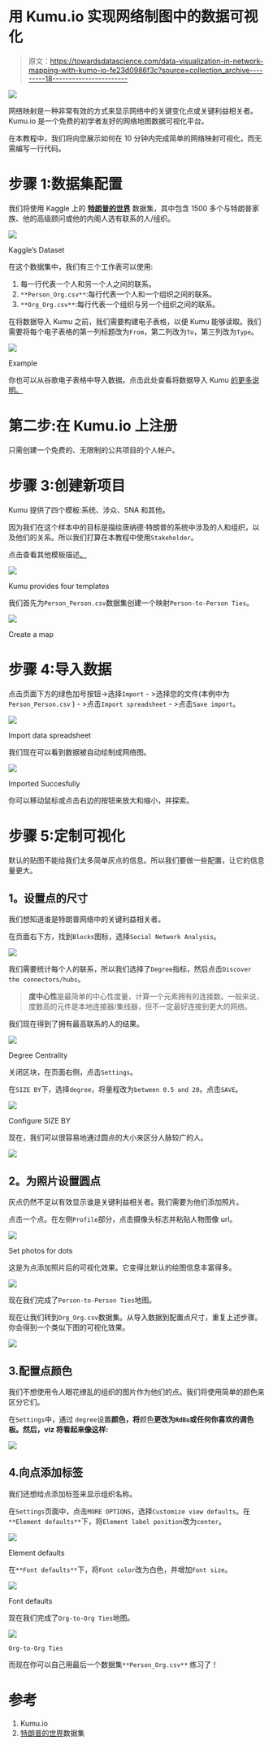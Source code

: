 # 用 Kumu.io 实现网络制图中的数据可视化

> 原文：<https://towardsdatascience.com/data-visualization-in-network-mapping-with-kumo-io-fe23d0986f3c?source=collection_archive---------18----------------------->

![](img/3a980395cc79113555da9f5ef99c35d1.png)

网络映射是一种非常有效的方式来显示网络中的关键变化点或关键利益相关者。Kumu.io 是一个免费的初学者友好的网络地图数据可视化平台。

在本教程中，我们将向您展示如何在 10 分钟内完成简单的网络映射可视化，而无需编写一行代码。

# 步骤 1:数据集配置

我们将使用 Kaggle 上的 [**特朗普的世界**](https://www.kaggle.com/skylord/trumpworld) 数据集，其中包含 1500 多个与特朗普家族、他的高级顾问或他的内阁人选有联系的人/组织。

![](img/02ed2b01d7646e3f177f471e81072e6e.png)

Kaggle’s Dataset

在这个数据集中，我们有三个工作表可以使用:

1.  每一行代表一个人和另一个人之间的联系。
2.  `**Person_Org.csv**`:每行代表一个人和一个组织之间的联系。
3.  `**Org_Org.csv**`:每行代表一个组织与另一个组织之间的联系。

在将数据导入 Kumu 之前，我们需要构建电子表格，以便 Kumu 能够读取。我们需要将每个电子表格的第一列标题改为`From`，第二列改为`To`，第三列改为`Type`。

![](img/3e2b7093930b86432b7bb0903c960ec5.png)

Example

你也可以从谷歌电子表格中导入数据。点击此处查看将数据导入 Kumu [的更多说明。](https://docs.kumu.io/guides/import.html)

# 第二步:在 Kumu.io 上注册

只需创建一个免费的、无限制的公共项目的个人帐户。

# 步骤 3:创建新项目

Kumu 提供了四个模板:系统、涉众、SNA 和其他。

因为我们在这个样本中的目标是描绘唐纳德·特朗普的系统中涉及的人和组织，以及他们的关系。所以我们打算在本教程中使用`Stakeholder`。

点击查看其他模板描述[。](https://docs.kumu.io/getting-started/first-steps.html#picking-a-template)

![](img/8c3c49853695fbdc5016e2d71f3ee374.png)

Kumu provides four templates

我们首先为`Person_Person.csv`数据集创建一个映射`Person-to-Person Ties`。

![](img/ad8640a5cb44267ac0f237b0cac498c9.png)

Create a map

# 步骤 4:导入数据

点击页面下方的绿色加号按钮->选择`Import` - >选择您的文件(本例中为`Person_Person.csv` ) - >点击`Import spreadsheet` - >点击`Save import`。

![](img/35ffa810fbdad225ad9dbccc14b2b095.png)

Import data spreadsheet

我们现在可以看到数据被自动绘制成网络图。

![](img/00551fa9baca52ff65df479997e29d02.png)

Imported Succesfully

你可以移动鼠标或点击右边的按钮来放大和缩小，并探索。

# 步骤 5:定制可视化

默认的贴图不能给我们太多简单灰点的信息。所以我们要做一些配置，让它的信息量更大。

## **1。设置点的尺寸**

我们想知道谁是特朗普网络中的关键利益相关者。

在页面右下方，找到`Blocks`图标，选择`Social Network Analysis`。

![](img/b622a63d1fada63d2b63a688d7d68131.png)

我们需要统计每个人的联系，所以我们选择了`Degree`指标，然后点击`Discover the connectors/hubs`。

> **度中心性**是最简单的中心性度量，计算一个元素拥有的连接数。一般来说，度数高的元件是本地连接器/集线器，但不一定最好连接到更大的网络。

我们现在得到了拥有最高联系的人的结果。

![](img/953df5ba14aae1220be9d9541bce22bd.png)

Degree Centrality

关闭区块，在页面右侧，点击`Settings`。

在`SIZE BY`下，选择`degree`，将量程改为`between 0.5 and 20`。点击`SAVE`。

![](img/53a72a6dd1d1db20f55375b0888f795c.png)

Configure SIZE BY

现在，我们可以很容易地通过圆点的大小来区分人脉较广的人。

![](img/d21d5b17b493bb98af1a5418637819ac.png)

## **2。为照片设置圆点**

灰点仍然不足以有效显示谁是关键利益相关者。我们需要为他们添加照片。

点击一个点。在左侧`Profile`部分，点击摄像头标志并粘贴人物图像 url。

![](img/42e24073339033399b771d9a2ad0da2b.png)

Set photos for dots

这是为点添加照片后的可视化效果。它变得比默认的绘图信息丰富得多。

![](img/b81a82cd2f99e3b8d8915537408caf02.png)

现在我们完成了`Person-to-Person Ties`地图。

现在让我们转到`Org_Org.csv`数据集。从导入数据到配置点尺寸，重复上述步骤。你会得到一个类似下图的可视化效果。

![](img/2e5490c90cbefa38873c9487392fc4b3.png)

## 3.配置点颜色

我们不想使用令人眼花缭乱的组织的图片作为他们的点。我们将使用简单的颜色来区分它们。

在`Settings`中，通过 `degree`设置**颜色，将**颜色**更改为`RdBu`或任何你喜欢的调色板。然后，viz 将看起来像这样:**

![](img/67000b482c46fdfcb9854254e0e6477d.png)

## 4.向点添加标签

我们还想给点添加标签来显示组织名称。

在`Settings`页面中，点击`MORE OPTIONS`，选择`Customize view defaults`。在`**Element defaults**`下，将`Element label position`改为`center`。

![](img/e242102bac34c86ebaf85f6ade6fd52e.png)

Element defaults

在`**Font defaults**`下，将`Font color`改为白色，并增加`Font size`。

![](img/cf1e170feafc92254667c020f610fc79.png)

Font defaults

现在我们完成了`Org-to-Org Ties`地图。

![](img/e14567a569d2b792af44e62fcd27def7.png)

`Org-to-Org Ties`

而现在你可以自己用最后一个数据集`**Person_Org.csv**` 练习了！

# 参考

1.  Kumu.io
2.  [特朗普的世界](https://www.kaggle.com/skylord/trumpworld)数据集